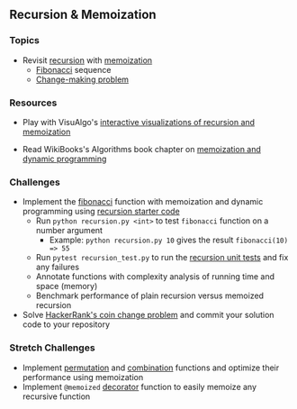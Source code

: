## Recursion & Memoization

### Topics
- Revisit [recursion] with [memoization]
  - [Fibonacci] sequence
  - [Change-making problem]
<!-- - [Dynamic programming] -->
<!-- - [Combinatorial optimization], [greedy algorithms] -->

### Resources
- Play with VisuAlgo's [interactive visualizations of recursion and memoization][VisuAlgo recursion]
<!-- - Read Nabil Khaja's [memoization and decorators article] with code samples -->
- Read WikiBooks's Algorithms book chapter on [memoization and dynamic programming][Wikibooks dp]
<!-- - Read about [greedy algorithms][Wikibooks greedy] on WikiBooks -->

### Challenges
- Implement the [fibonacci] function with memoization and dynamic programming using [recursion starter code]
  - Run `python recursion.py <int>` to test `fibonacci` function on a number argument
      - Example: `python recursion.py 10` gives the result `fibonacci(10) => 55`
  - Run `pytest recursion_test.py` to run the [recursion unit tests] and fix any failures
  - Annotate functions with complexity analysis of running time and space (memory)
  - Benchmark performance of plain recursion versus memoized recursion
- Solve [HackerRank's coin change problem] and commit your solution code to your repository

### Stretch Challenges
- Implement [permutation] and [combination] functions and optimize their performance using memoization
- Implement `@memoized` [decorator] function to easily memoize any recursive function

[recursion]: https://en.wikipedia.org/wiki/Recursion_(computer_science)
[memoization]: https://en.wikipedia.org/wiki/Memoization
[dynamic programming]: https://en.wikipedia.org/wiki/Dynamic_programming
[combinatorial optimization]: https://en.wikipedia.org/wiki/Combinatorial_optimization
[greedy algorithms]: https://en.wikipedia.org/wiki/Greedy_algorithm

[factorial]: https://en.wikipedia.org/wiki/Factorial
[fibonacci]: https://en.wikipedia.org/wiki/Fibonacci_number
[permutation]: https://en.wikipedia.org/wiki/Permutation
[combination]: https://en.wikipedia.org/wiki/Combination

[change-making problem]: https://en.wikipedia.org/wiki/Change-making_problem
[HackerRank's coin change problem]: https://www.hackerrank.com/challenges/coin-change

[Wikibooks greedy]: https://en.wikibooks.org/wiki/Algorithms/Greedy_Algorithms
[Wikibooks dp]: https://en.wikibooks.org/wiki/Algorithms/Dynamic_Programming
[VisuAlgo recursion]: https://visualgo.net/recursion

[decorator]: https://wiki.python.org/moin/PythonDecorators
[memoization and decorators article]: https://medium.com/@nkhaja/memoization-and-decorators-with-python-32f607439f84

[recursion starter code]: ../source/recursion.py
[recursion unit tests]: ../source/recursion_test.py
